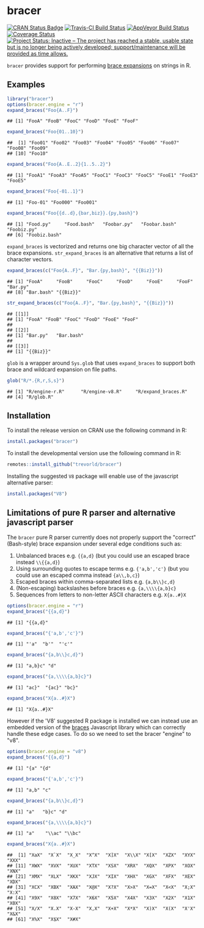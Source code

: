 bracer
======

[![CRAN Status Badge](https://www.r-pkg.org/badges/version/bracer)](https://cran.r-project.org/package=bracer)
[![Travis-CI Build Status](https://travis-ci.org/trevorld/bracer.png?branch=master)](https://travis-ci.org/trevorld/bracer)
[![AppVeyor Build Status](https://ci.appveyor.com/api/projects/status/github/trevorld/bracer?branch=master&svg=true)](https://ci.appveyor.com/project/trevorld/bracer)
[![Coverage Status](https://img.shields.io/codecov/c/github/trevorld/bracer/master.svg)](https://codecov.io/github/trevorld/bracer?branch=master)
[![Project Status: Inactive – The project has reached a stable, usable state but is no longer being actively developed; support/maintenance will be provided as time allows.](https://www.repostatus.org/badges/latest/inactive.svg)](https://www.repostatus.org/#inactive)

``bracer`` provides support for performing [brace expansions](https://www.gnu.org/savannah-checkouts/gnu/bash/manual/bash.html#Brace-Expansion) on strings in R.

Examples
--------


```r
library("bracer")
options(bracer.engine = "r")
expand_braces("Foo{A..F}")
```

```
## [1] "FooA" "FooB" "FooC" "FooD" "FooE" "FooF"
```

```r
expand_braces("Foo{01..10}")
```

```
##  [1] "Foo01" "Foo02" "Foo03" "Foo04" "Foo05" "Foo06" "Foo07" "Foo08" "Foo09"
## [10] "Foo10"
```

```r
expand_braces("Foo{A..E..2}{1..5..2}")
```

```
## [1] "FooA1" "FooA3" "FooA5" "FooC1" "FooC3" "FooC5" "FooE1" "FooE3" "FooE5"
```

```r
expand_braces("Foo{-01..1}")
```

```
## [1] "Foo-01" "Foo000" "Foo001"
```

```r
expand_braces("Foo{{d..d},{bar,biz}}.{py,bash}")
```

```
## [1] "Food.py"     "Food.bash"   "Foobar.py"   "Foobar.bash" "Foobiz.py"  
## [6] "Foobiz.bash"
```

``expand_braces`` is vectorized and returns one big character vector of all the brace expansions.  ``str_expand_braces`` is an alternative that returns a list of character vectors.


```r
expand_braces(c("Foo{A..F}", "Bar.{py,bash}", "{{Biz}}"))
```

```
## [1] "FooA"     "FooB"     "FooC"     "FooD"     "FooE"     "FooF"     "Bar.py"  
## [8] "Bar.bash" "{{Biz}}"
```

```r
str_expand_braces(c("Foo{A..F}", "Bar.{py,bash}", "{{Biz}}"))
```

```
## [[1]]
## [1] "FooA" "FooB" "FooC" "FooD" "FooE" "FooF"
## 
## [[2]]
## [1] "Bar.py"   "Bar.bash"
## 
## [[3]]
## [1] "{{Biz}}"
```

``glob`` is a wrapper around ``Sys.glob`` that uses ``expand_braces`` to support both brace and wildcard expansion on file paths.


```r
glob("R/*.{R,r,S,s}")
```

```
## [1] "R/engine-r.R"      "R/engine-v8.R"     "R/expand_braces.R"
## [4] "R/glob.R"
```

Installation          
------------

To install the release version on CRAN use the following command in R:


```r
install.packages("bracer")
```

To install the developmental version use the following command in R:


```r
remotes::install_github("trevorld/bracer")
```

Installing the suggested ``V8`` package will enable use of the javascript alternative parser:


```r
install.packages("V8")
```

Limitations of pure R parser and alternative javascript parser
--------------------------------------------------------------

The ``bracer`` pure R parser currently does not properly support the "correct" (Bash-style) brace expansion under several edge conditions such as:

1. Unbalanced braces e.g. ``{{a,d}`` (but you could use an escaped brace instead ``\\{{a,d}``)
2. Using surrounding quotes to escape terms e.g. ``{'a,b','c'}`` (but you could use an escaped comma instead  ``{a\\,b,c}``)
3. Escaped braces within comma-separated lists e.g. ``{a,b\\}c,d}``
4. (Non-escaping) backslashes before braces e.g. ``{a,\\\\{a,b}c}``
5. Sequences from letters to non-letter ASCII characters e.g. ``X{a..#}X``


```r
options(bracer.engine = "r")
expand_braces("{{a,d}")
```

```
## [1] "{{a,d}"
```

```r
expand_braces("{'a,b','c'}")
```

```
## [1] "'a"  "b'"  "'c'"
```

```r
expand_braces("{a,b\\}c,d}")
```

```
## [1] "a,b}c" "d"
```

```r
expand_braces("{a,\\\\{a,b}c}")
```

```
## [1] "ac}"  "{ac}" "bc}"
```

```r
expand_braces("X{a..#}X")
```

```
## [1] "X{a..#}X"
```

However if the 'V8' suggested R package is installed we can instead use an embedded version of the [braces](https://github.com/micromatch/braces) Javascript library which can correctly handle these edge cases.  To do so we need to set the bracer "engine" to "v8".


```r
options(bracer.engine = "v8")
expand_braces("{{a,d}")
```

```
## [1] "{a" "{d"
```

```r
expand_braces("{'a,b','c'}")
```

```
## [1] "a,b" "c"
```

```r
expand_braces("{a,b\\}c,d}")
```

```
## [1] "a"   "b}c" "d"
```

```r
expand_braces("{a,\\\\{a,b}c}")
```

```
## [1] "a"    "\\ac" "\\bc"
```

```r
expand_braces("X{a..#}X")
```

```
##  [1] "XaX"  "X`X"  "X_X"  "X^X"  "X]X"  "X\\X" "X[X"  "XZX"  "XYX"  "XXX" 
## [11] "XWX"  "XVX"  "XUX"  "XTX"  "XSX"  "XRX"  "XQX"  "XPX"  "XOX"  "XNX" 
## [21] "XMX"  "XLX"  "XKX"  "XJX"  "XIX"  "XHX"  "XGX"  "XFX"  "XEX"  "XDX" 
## [31] "XCX"  "XBX"  "XAX"  "X@X"  "X?X"  "X>X"  "X=X"  "X<X"  "X;X"  "X:X" 
## [41] "X9X"  "X8X"  "X7X"  "X6X"  "X5X"  "X4X"  "X3X"  "X2X"  "X1X"  "X0X" 
## [51] "X/X"  "X.X"  "X-X"  "X,X"  "X+X"  "X*X"  "X)X"  "X(X"  "X'X"  "X&X" 
## [61] "X%X"  "X$X"  "X#X"
```
